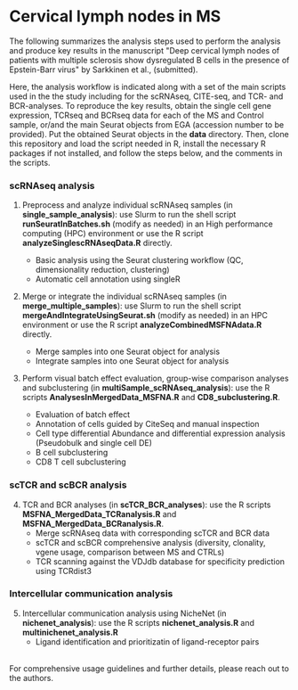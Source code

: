 # Cervical lymph nodes in MS <br/>
The following summarizes the analysis steps used to perform the analysis and produce key results in the manuscript "Deep cervical lymph nodes of patients with multiple sclerosis show dysregulated B cells in the presence of Epstein-Barr virus" by Sarkkinen et al., (submitted).

Here, the analysis workflow is indicated along with a set of the main scripts used in the the study including for the scRNAseq, CITE-seq, and TCR- and BCR-analyses. To reproduce the key results, obtain the single cell gene expression, TCRseq and BCRseq data for each of the MS and Control sample, or/and the main Seurat objects from EGA (accession number to be provided). Put the obtained Seurat objects in the **data** directory. Then, clone this repository and load the script needed in R, install the necessary R packages if not installed, and follow the steps below, and the comments in the scripts. 

### scRNAseq analysis <br/>
1. Preprocess and analyze individual scRNAseq samples (in **single_sample_analysis**): use Slurm to run the shell script **runSeuratInBatches.sh** (modify as needed) in an High performance computing (HPC) environment or use the R script **analyzeSinglescRNAseqData.R** directly. 
   - Basic analysis using the Seurat clustering workflow (QC, dimensionality reduction, clustering)
   - Automatic cell annotation using singleR
   
2. Merge or integrate the individual scRNAseq samples (in **merge_multiple_samples**): use Slurm to run the shell script **mergeAndIntegrateUsingSeurat.sh** (modify as needed) in an HPC environment or use the R script **analyzeCombinedMSFNAdata.R** directly.
   - Merge samples into one Seurat object for analysis
   - Integrate samples into one Seurat object for analysis

3. Perform visual batch effect evaluation, group-wise comparison analyses and subclustering (in **multiSample_scRNAseq_analysis**): use the R scripts **AnalysesInMergedData_MSFNA.R** and **CD8_subclustering.R**. 
   - Evaluation of batch effect
   - Annotation of cells guided by CiteSeq and manual inspection
   - Cell type differential Abundance and differential expression analysis (Pseudobulk and single cell DE)
   - B cell subclustering
   - CD8 T cell subclustering
  
### scTCR and scBCR analysis <br/>
4. TCR and BCR analyses (in **scTCR_BCR_analyses**): use the R scripts **MSFNA_MergedData_TCRanalysis.R** and **MSFNA_MergedData_BCRanalysis.R**. 
   - Merge scRNAseq data with corresponding scTCR and BCR data
   - scTCR and scBCR comprehensive analysis (diversity, clonality, vgene usage, comparison between MS and CTRLs)
   - TCR scanning against the VDJdb database for specificity prediction using TCRdist3

### Intercellular communication analysis <br/>
5. Intercellular communication analysis using NicheNet (in **nichenet_analysis**): use the R scripts **nichenet_analysis.R** and **multinichenet_analysis.R**
    - Ligand identification and prioritizatin of ligand-receptor pairs 

<br/>
For comprehensive usage guidelines and further details, please reach out to the authors.

